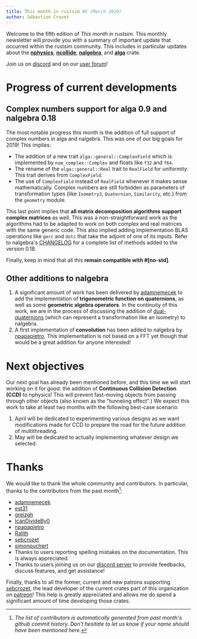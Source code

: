 ```yaml
---
title: This month in rustsim #5 (March 2019)
author: Sébastien Crozet
---
```


Welcome to the fifth edition of _This month in rustsim_. This monthly newsletter will provide you with a
summary of important update that occurred within the rustsim community. This includes in particular updates about
the [**nphysics**](https://nphysics.org), [**ncollide**](https://ncollide.org), [**nalgebra**](https://nalgebra.org),
and [**alga**](https://github.com/rustsim/alga) crate.

<!--truncate-->

Join us on [discord](https://discord.gg/vt9DJSW) and on our [user forum](https://discourse.nphysics.org)!

# Progress of current developments
## Complex numbers support for alga 0.9 and nalgebra 0.18
The most notable progress this month is the addition of full support of complex numbers in alga and nalgebra. This was
one of our big goals for 2019! This implies:

- The addition of a new trait `alga::general::ComplexField` which is implemented by `num_complex::Complex` and floats like `f32` and `f64`.
- The rename of the `alga::general::Real` trait to `RealField` for uniformity. This trait derives from `ComplexField`.
- The use of `ComplexField` instead of `RealField` whenever it makes sense mathematically. Complex numbers
are still forbidden as parameters of transformation types (like `Isometry3`, `Quaternion`, `Similarity`, etc.) from the
`geometry` module.

This last point implies that **all matrix decomposition algorithms support complex matrices** as well.
This was a non-straightforward work as the algorithms had to be adapted to work on both complex and real matrices
with the same generic code. This also implied adding implementation BLAS operations like `gerc` and `dotc` that take the
adjoint of one of its inputs. Refer to nalgebra's [CHANGELOG](https://www.nalgebra.org/changelog/#version-018) for a
complete list of methods added to the version 0.18.

Finally, keep in mind that all this **remain compatible with #[no-std]**.

## Other additions to nalgebra
1. A significant amount of work has been delivered by [adamnemecek](https://github.com/adamnemecek) to add the
implementation of **trigonometric function on quaternions**, as well as some **geometric algebra operators**. In the continuity
of this work, we are in the process of discussing the addition of [dual-quaternions](https://en.wikipedia.org/wiki/Dual_quaternion)
(which can represent a transformation like an isometry) to nalgebra.
2. A first implementation of **convolution** has been added to nalgebra by [npapapietro](https://github.com/npapapietro).
This implementation is not based on a FFT yet though that would be a great addition for anyone interested!

# Next objectives
Our next goal has already been mentioned before, and this time we will start working on it for good: the addition of **Continuous
Collision Detection (CCD)** to nphysics! This will prevent fast-moving objects from passing through other objects (also known as
the "tunneling effect".) We expect this work to take at least two months with the following best-case scenario:

1. April will be dedicated to experimenting various designs as we want modifications made for CCD to prepare the road
for the future addition of multithreading.
2. May will be dedicated to actually implementing whatever design we selected.


# Thanks
We would like to thank the whole community and contributors. In particular, thanks to the contributors from the past month[^1]:

* [adamnemecek](https://github.com/adamnemecek)
* [est31](https://github.com/est31)
* [greizgh](https://github.com/greizgh)
* [IcanDivideBy0](https://github.com/IcanDivideBy0)
* [npapapietro](https://github.com/npapapietro)
* [Ralith](https://github.com/Ralith)
* [sebcrozet](https://github.com/sebcrozet)
* [simonpuchert](https://github.com/simonpuchert)
* Thanks to users reporting spelling mistakes on the documentation. This is always appreciated.
* Thanks to users joining us on our [discord server](https://discord.gg/vt9DJSW) to provide feedbacks,
discuss features, and get assistance!

Finally, thanks to all the former, current and new patrons supporting [sebcrozet](https://github.com/sebcrozet), the
lead developer of the current crates part of this organization on [patreon](http://patreon.com/sebcrozet)! This help is
greatly appreciated and allows me do spend a significant amount of time developing those crates.

[^1]: _The list of contributors is automatically generated from past month's github commit history.
Don't hesitate to let us know if your name should have been mentioned here._